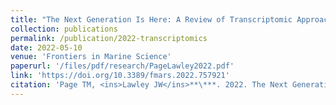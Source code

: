 ```yaml
---
title: "The Next Generation Is Here: A Review of Transcriptomic Approaches in Marine Ecology"
collection: publications
permalink: /publication/2022-transcriptomics
date: 2022-05-10
venue: 'Frontiers in Marine Science'
paperurl: '/files/pdf/research/PageLawley2022.pdf'
link: 'https://doi.org/10.3389/fmars.2022.757921'
citation: 'Page TM, <ins>Lawley JW</ins>**\***. 2022. The Next Generation Is Here: A Review of Transcriptomic Approaches in Marine Ecology. <i>Frontiers in Marine Science</i> 9:757921. doi:10.3389/fmars.2022.757921'
---
```

